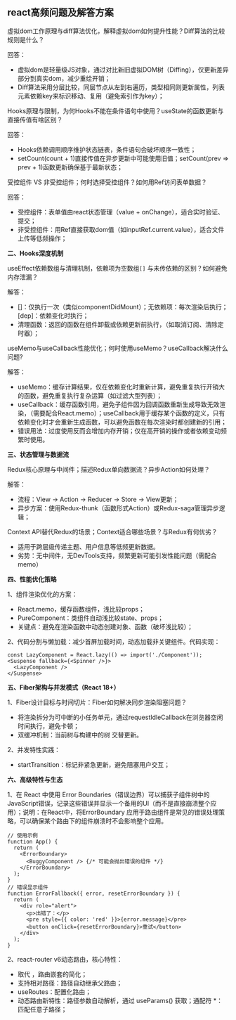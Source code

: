 ## react高频问题及解答方案

虚拟dom工作原理与diff算法优化，解释虚拟dom如何提升性能？Diff算法的比较规则是什么？

回答：
- 虚拟dom是轻量级JS对象，通过对比新旧虚拟DOM树（Diffing），仅更新差异部分到真实dom，减少重绘开销；
- Diff算法采用分层比较，同层节点从左到右遍历，类型相同则更新属性，列表元素依赖key来标识移动、复用（避免索引作为key）；

Hooks原理与限制，为何Hooks不能在条件语句中使用？useState的函数更新与直接传值有啥区别？

回答：
- Hooks依赖调用顺序维护状态链表，条件语句会破坏顺序一致性；
- setCount(count + 1)直接传值在异步更新中可能使用旧值；setCount(prev => prev + 1)函数更新确保基于最新状态；

受控组件 VS 非受控组件；何时选择受控组件？如何用Ref访问表单数据？

回答：
- 受控组件：表单值由react状态管理（value + onChange），适合实时验证、提交；
- 非受控组件：用Ref直接获取dom值（如inputRef.current.value），适合文件上传等低频操作；


**二、Hooks深度机制**

useEffect依赖数组与清理机制，依赖项为空数组`[]` 与未传依赖的区别？如何避免内存泄漏？

解答：
- []：仅执行一次（类似componentDidMount）；无依赖项：每次渲染后执行；[dep]：依赖变化时执行；
- 清理函数：返回的函数在组件卸载或依赖更新前执行，（如取消订阅、清除定时器）；

useMemo与useCallback性能优化；何时使用useMemo？useCallback解决什么问题?

解答：
- useMemo：缓存计算结果，仅在依赖变化时重新计算，避免重复执行开销大的函数，避免重复执行复杂运算（如过滤大型列表）；
- useCallback：缓存函数引用，避免子组件因为回调函数重新生成导致无效渲染，（需要配合React.memo）；useCallback用于缓存某个函数的定义，只有依赖变化时才会重新生成函数，可以避免函数在每次渲染时都创建新的引用；
- 错误用法：过度使用反而会增加内存开销；仅在高开销的操作或者依赖变动频繁时使用。

**三、状态管理与数据流**

Redux核心原理与中间件；描述Redux单向数据流？异步Action如何处理？

解答：
- 流程：View -> Action -> Reducer -> Store -> View更新；
- 异步方案：使用Redux-thunk（函数形式Action）或Redux-saga管理异步逻辑；

Context API替代Redux的场景；Context适合哪些场景？与Redux有何优劣？
- 适用于跨层级传递主题、用户信息等低频更新数据。
- 劣势：无中间件，无DevTools支持，频繁更新可能引发性能问题（需配合memo）

**四、性能优化策略**

1、组件渲染优化的方案：
- React.memo，缓存函数组件，浅比较props；
- PureComponent：类组件自动浅比较state、props；
- 关键点：避免在渲染函数中动态创建对象、函数（破坏浅比较）；

2、代码分割与懒加载：减少首屏加载时间，动态加载非关键组件。代码实现：
```
const LazyComponent = React.lazy(() => import('./Component'));
<Suspense fallback={<Spinner />}> 
  <LazyComponent />
</Suspense>
```

**五、Fiber架构与并发模式（React 18+）**

1、Fiber设计目标与时间切片：Fiber如何解决同步渲染阻塞问题？
- 将渲染拆分为可中断的小任务单元，通过requestIdleCallback在浏览器空闲时间执行，避免卡顿；
- 双缓冲机制：当前树与构建中的树 交替更新。

2、并发特性实践：
- startTransition：标记非紧急更新，避免阻塞用户交互；

**六、高级特性与生态**

1、在 React 中使用 Error Boundaries（错误边界）可以捕获子组件树中的JavaScript错误，记录这些错误并显示一个备用的UI（而不是直接崩溃整个应用）；说明：在React中，将ErrorBoundary 应用于路由组件是常见的错误处理策略，可以确保某个路由下的组件崩溃时不会影响整个应用。
```
// 使用示例
function App() {
  return (
    <ErrorBoundary>
      <BuggyComponent /> {/* 可能会抛出错误的组件 */}
    </ErrorBoundary>
  );
}
// 错误显示组件
function ErrorFallback({ error, resetErrorBoundary }) {
  return (
    <div role="alert">
      <p>出错了：</p>
      <pre style={{ color: 'red' }}>{error.message}</pre>
      <button onClick={resetErrorBoundary}>重试</button>
    </div>
  );
}
```

2、react-router v6动态路由，核心特性：
- <Routes> 取代 <Switch>，路由嵌套的简化；
- 支持相对路径：路径自动继承父路由；
- useRoutes：配置化路由；
- 动态路由新特性：路径参数自动解析，通过 useParams() 获取；通配符 *：匹配任意子路径；

